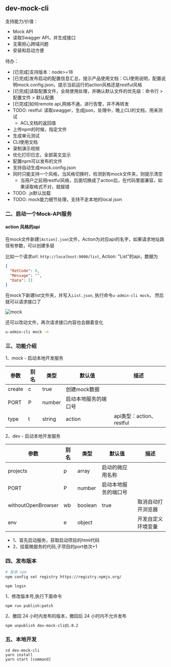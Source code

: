 ## dev-mock-cli
支持能力/价值：
- Mock API
- 读取Swagger API，并生成接口
- 无需担心跨域问题
- 安装和启动方便

待办：
- [已完成]支持版本：node>=18
- [已完成]发布启动的配置信息汇总，提示产品使用文档：CLI使用说明，配置说明mock.config.json，提示当前运行的action风格还是restful风格
- [已完成]读取配置文件，全局使用处理，并确认默认文件的优先级：命令行 > 配置文件 > 默认配置
- [已完成]如何remote api,网络不通，进行告警，并不再转发
- TODO: restful: 读取swagger，生成json，处理中，晚上CLI的文档，用来测试
  - ACL文档的返回值
- 上传npm的时候，指定文件
- 生成单元测试
- CLI使用文档
- 录制演示视频
- 优化打印日志，全部英文显示
- 配置npm可以发布的文件
- 支持自动生成mock.config.json
- 同时只能支持一个风格，当风格切换时，检测到有mock文件夹，则提示清空
  - 当用户之前用restful风格，后面切换成了action后，在代码里面兼容，如果读取格式不对，就报错
- TODO: .js默认加载
- TODO: mock能力细节处理，支持不走本地的local json

### 二、启动一个Mock-API服务

#### action 风格的api


在mock文件新建`[Action].json`文件，Action为对应api的名字，如果请求地址路径有参数，可以创建多层

比如一个请求url: `http://localhost:9000/list`, Action: "List"的api，数据为

```json
{
  "RetCode": 0,
  "Message": "",
  "Data": []
}
```

在mock下新建list文件夹，并写入`List.json`, 执行命令`u-admin-cli mock`， 然后就可以请求接口了

![mock](https://cdn.jsdelivr.net/gh/richLpf/pictures@main/gitbook/1650466393888data.png)

还可以改动文件，再次请求接口内容也会跟着变化

```bash
u-admin-cli mock -n
```

### 三、功能介绍

1、mock - 启动本地开发服务

| 参数   | 别名 | 类型   | 默认值               | 描述                     |
| ------ | ---- | ------ | -------------------- | ------------------------ |
| create | c    | true   | 创建mock数据         |
| PORT   | P    | number | 启动本地服务的端口号 |
| type   | t    | string | action               | api类型：action、restful |

2、dev - 启动本地开发服务

| 参数               | 别名 | 类型    | 默认值               | 描述               |
| ------------------ | ---- | ------- | -------------------- | ------------------ |
| projects           | p    | array   | 启动的微应用名称     |
| PORT               | P    | number  | 启动本地服务的端口号 |
| withoutOpenBrowser | wb   | boolean | true                 | 取消自动打开浏览器 |
| env                | e    | object  |                      | 开发自定义环境变量 |

- 1、首先启动服务，获取启动项目的html代码
- 2、挂载微服务的代码,子项目的port依次+1

### 四、发布版本

```bash
# 登录 npm
npm config set registry https://registry.npmjs.org/

npm login
```

1、修改版本号,执行下面命令

```
npm run publish:patch
```

2、撤回 24 小时内发布的版本，撤回后 24 小时内不允许发布

```
npm unpublish dev-mock-cli@1.0.2
```

### 五、本地开发

```
cd dev-mock-cli
yarn install
yarn start [command]
```